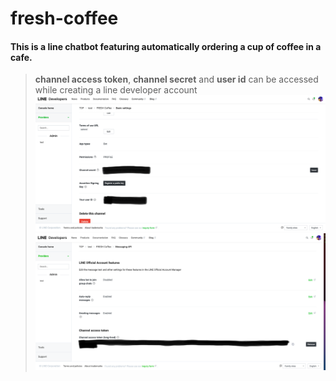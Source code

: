 # fresh-coffee

#### This is a line chatbot featuring automatically ordering a cup of coffee in a cafe.

> **channel access token**, **channel secret** and **user id** can be accessed while creating a line developer account
> ![line developer](./pic/developer1.png)
> ![line developer](./pic/developer2.png)
